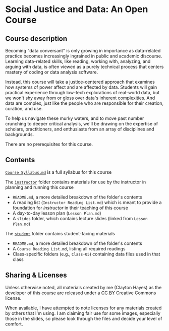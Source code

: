 # Social Justice and Data: An Open Course

## Course description

Becoming "data conversant" is only growing in importance as data-related practice becomes increasingly ingrained in public and academic discourse. Learning data-related skills, like reading, working with, analyzing, and arguing with data, is often viewed as a purely technical process that centers mastery of coding or data analysis software.

Instead, this course will take a justice-centered approach that examines how systems of power affect and are affected by data. Students will gain practical experience through low-tech explorations of real-world data, but we won't shy away from or gloss over data's inherent complexities. And data are complex, just like the people who are responsible for their creation, curation, and use.

To help us navigate these murky waters, and to move past number crunching to deeper critical analysis, we'll be drawing on the expertise of scholars, practitioners, and enthusiasts from an array of disciplines and backgrounds.

There are no prerequisites for this course.

## Contents

[`Course Syllabus.md`](https://github.com/helloitsclayton/data-literacy/blob/main/Course%20Syllabus.md) is a full syllabus for this course

The [`instructor`](https://github.com/helloitsclayton/data-literacy/tree/main/instructor) folder contains materials for use by the instructor in planning and running this course
- `README.md`, a more detailed breakdown of the folder's contents
- A reading list (`Instructor Reading List.md`) which is meant to provide a foundation for *instructor* in their teaching of this course
- A day-to-day lesson plan (`Lesson Plan.md`)
- A `slides` folder, which contains lecture slides (linked from `Lesson Plan.md`) 

The [`student`](https://github.com/helloitsclayton/data-literacy/tree/main/students) folder contains student-facing materials
- `README.md`, a more detailed breakdown of the folder's contents
- A `Course Reading List.md`, listing all required readings
- Class-specific folders (e.g., `Class-05`) containing data files used in that class

## Sharing & Licenses

Unless otherwise noted, all materials created by me (Clayton Hayes) as the developer of this course are released under a [CC BY](https://creativecommons.org/licenses/by/4.0/) Creative Commons license.

When available, I have attempted to note licenses for any materials created by others that I'm using. I am claiming fair use for some images, especially those in the slides, so please look through the files and decide your level of comfort.